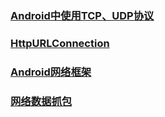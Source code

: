### [Android中使用TCP、UDP协议](https://github.com/ningbaoqi/ComputerNetWork/blob/master/README-11.md)
### [HttpURLConnection](https://github.com/ningbaoqi/ComputerNetWork/blob/master/README-networkframework1.md)
### [Android网络框架](https://github.com/ningbaoqi/ComputerNetWork/blob/master/README-networkframework.md)
### [网络数据抓包](https://github.com/ningbaoqi/ComputerNetWork/blob/master/README-zhuabao.md)
